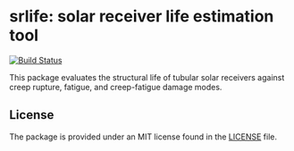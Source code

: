 # srlife: solar receiver life estimation tool

[![Build Status](https://travis-ci.org/Argonne-National-Laboratory/neml.svg?branch=master)](https://travis-ci.org/Argonne-National-Laboratory/srlife)

This package evaluates the structural life of tubular solar receivers against
creep rupture, fatigue, and creep-fatigue damage modes.

## License

The package is provided under an MIT license found in the
[LICENSE](LICENSE) file.
